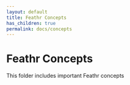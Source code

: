 ```yaml
---
layout: default
title: Feathr Concepts
has_children: true
permalink: docs/concepts
---
```

# Feathr Concepts

This folder includes important Feathr concepts